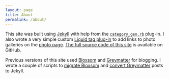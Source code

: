 ```yaml
---
layout: page
title: About
permalink: /about/
---
```


This site was built using <a href="http://jekyllrb.com">Jekyll</a> with help from the <a href="https://github.com/jaredwolff/jekyll-tag-cat-gen"><code>category_gen.rb</code></a> plug-in. I also wrote a very simple custom <a href="http://jekyllrb.com/docs/plugins/">Liquid tag plug-in</a> to add links to photo galleries on the <a href="{{site.url}}/photos">photo page</a>. <a href="https://github.com/hadleynet/hadleynet.org">The full source code of this site</a> is available on GitHub.

Previous versions of this site used <a href="http://blosxom.sourceforge.net">Bloxsom</a> and <a href="http://web.petefinnigan.com/greymatter.htm">Greymatter</a> for blogging. I wrote a couple of scripts to <a href="https://gist.github.com/hadleynet/e2ff2c0e1d198885afe2">migrate Bloxsom</a> and <a href="https://gist.github.com/hadleynet/c02909697dcad7819f5d">convert Greymatter</a> posts to Jekyll.
